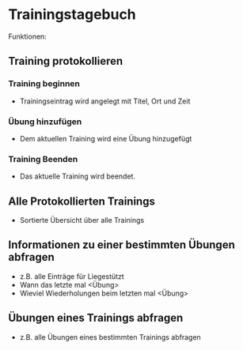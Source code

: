 # Trainingstagebuch
Funktionen:
## Training protokollieren

### Training beginnen
- Trainingseintrag wird angelegt mit Titel, Ort und Zeit 
### Übung hinzufügen
- Dem aktuellen Training wird eine Übung hinzugefügt
### Training Beenden
- Das aktuelle Training wird beendet. 

## Alle Protokollierten Trainings 
- Sortierte Übersicht über alle Trainings 
## Informationen zu  einer bestimmten Übungen abfragen
- z.B. alle Einträge für Liegestützt 
- Wann das letzte mal <Übung>
- Wieviel Wiederholungen beim letzten mal <Übung>
## Übungen eines Trainings abfragen
- z.B. alle Übungen eines bestimmten Trainings abfragen

